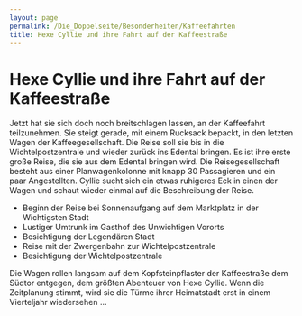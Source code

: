```yaml
---
layout: page
permalink: /Die_Doppelseite/Besonderheiten/Kaffeefahrten
title: Hexe Cyllie und ihre Fahrt auf der Kaffeestraße
---
```


# Hexe Cyllie und ihre Fahrt auf der Kaffeestraße

Jetzt hat sie sich doch noch breitschlagen lassen, an der Kaffeefahrt teilzunehmen. Sie steigt gerade, mit einem Rucksack bepackt, in den letzten Wagen der Kaffeegesellschaft. Die Reise soll sie bis in die Wichtelpostzentrale und wieder zurück ins Edental bringen. Es ist ihre erste große Reise, die sie aus dem Edental bringen wird. Die Reisegesellschaft besteht aus einer Planwagenkolonne mit knapp 30 Passagieren und ein paar Angestellten. Cyllie sucht sich ein etwas ruhigeres Eck in einen der Wagen und schaut wieder einmal auf die Beschreibung der Reise.

- Beginn der Reise bei Sonnenaufgang auf dem Marktplatz in der Wichtigsten Stadt
- Lustiger Umtrunk im Gasthof des Unwichtigen Vororts
- Besichtigung der Legendären Stadt
- Reise mit der Zwergenbahn zur Wichtelpostzentrale
- Besichtigung der Wichtelpostzentrale

Die Wagen rollen langsam auf dem Kopfsteinpflaster der Kaffeestraße dem Südtor entgegen, dem größten Abenteuer von Hexe Cyllie. Wenn die Zeitplanung stimmt, wird sie die Türme ihrer Heimatstadt erst in einem Vierteljahr wiedersehen &hellip;

